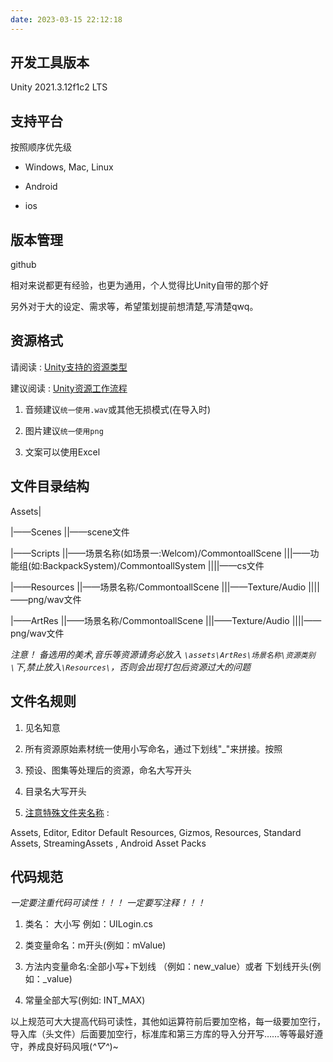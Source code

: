 ```yaml
---
date: 2023-03-15 22:12:18
---
```

## 开发工具版本

Unity 2021.3.12f1c2 LTS

## 支持平台

按照顺序优先级

- Windows, Mac, Linux

- Android

- ios

## 版本管理

github

相对来说都更有经验，也更为通用，个人觉得比Unity自带的那个好

另外对于大的设定、需求等，希望策划提前想清楚,写清楚qwq。

## 资源格式

请阅读 : 
[Unity支持的资源类型](https://docs.unity.cn/cn/2021.3/Manual/AssetTypes.html)

建议阅读 : 
[Unity资源工作流程](https://docs.unity.cn/cn/2021.3/Manual/AssetWorkflow.html)

1. 音频建议`统一使用.wav`或其他无损模式(在导入时)

2. 图片建议`统一使用png`

3. 文案可以使用Excel

## 文件目录结构

Assets|

|——Scenes
||——scene文件

|——Scripts
||——场景名称(如场景一:Welcom)/CommontoallScene
|||——功能组(如:BackpackSystem)/CommontoallSystem
||||——cs文件

|——Resources
||——场景名称/CommontoallScene
|||——Texture/Audio
||||——png/wav文件

|——ArtRes
||——场景名称/CommontoallScene
|||——Texture/Audio
||||——png/wav文件

*注意！
备选用的美术,音乐等资源请务必放入  `\assets\ArtRes\场景名称\资源类别\`下,禁止放入`\Resources\`，否则会出现打包后资源过大的问题*


## 文件名规则

1. 见名知意

2. 所有资源原始素材统一使用小写命名，通过下划线"_"来拼接。按照

3. 预设、图集等处理后的资源，命名大写开头

4. 目录名大写开头

5. [注意特殊文件夹名称](https://docs.unity.cn/cn/2021.3/Manual/SpecialFolders.html) : 

Assets, Editor, Editor Default Resources, Gizmos, Resources, Standard Assets, StreamingAssets
, Android Asset Packs

## 代码规范

*一定要注重代码可读性！！！
一定要写注释！！！*

1. 类名： 大小写 例如：UILogin.cs

2. 类变量命名：m开头(例如：mValue)

3. 方法内变量命名:全部小写+下划线 （例如：new_value）或者 下划线开头(例如：_value)

4. 常量全部大写(例如: INT_MAX)


以上规范可大大提高代码可读性，其他如运算符前后要加空格，每一级要加空行，导入库（头文件）后面要加空行，标准库和第三方库的导入分开写……等等最好遵守，养成良好码风哦(*^▽^*)~
